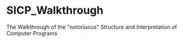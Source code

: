 # SICP_Walkthrough
The Walkthrough of the "notoriuous" Structure and Interpretation of Computer Programs
